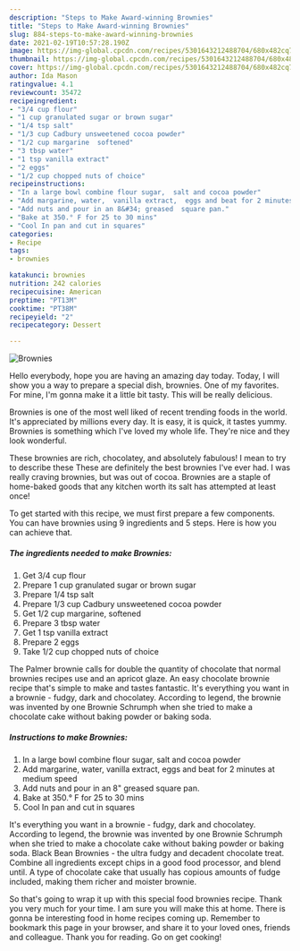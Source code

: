 ```yaml
---
description: "Steps to Make Award-winning Brownies"
title: "Steps to Make Award-winning Brownies"
slug: 884-steps-to-make-award-winning-brownies
date: 2021-02-19T10:57:28.190Z
image: https://img-global.cpcdn.com/recipes/5301643212488704/680x482cq70/brownies-recipe-main-photo.jpg
thumbnail: https://img-global.cpcdn.com/recipes/5301643212488704/680x482cq70/brownies-recipe-main-photo.jpg
cover: https://img-global.cpcdn.com/recipes/5301643212488704/680x482cq70/brownies-recipe-main-photo.jpg
author: Ida Mason
ratingvalue: 4.1
reviewcount: 35472
recipeingredient:
- "3/4 cup flour"
- "1 cup granulated sugar or brown sugar"
- "1/4 tsp salt"
- "1/3 cup Cadbury unsweetened cocoa powder"
- "1/2 cup margarine  softened"
- "3 tbsp water"
- "1 tsp vanilla extract"
- "2 eggs"
- "1/2 cup chopped nuts of choice"
recipeinstructions:
- "In a large bowl combine flour sugar,  salt and cocoa powder"
- "Add margarine, water,  vanilla extract,  eggs and beat for 2 minutes at medium speed"
- "Add nuts and pour in an 8&#34; greased  square pan."
- "Bake at 350.° F for 25 to 30 mins"
- "Cool In pan and cut in squares"
categories:
- Recipe
tags:
- brownies

katakunci: brownies 
nutrition: 242 calories
recipecuisine: American
preptime: "PT13M"
cooktime: "PT38M"
recipeyield: "2"
recipecategory: Dessert

---
```



![Brownies](https://img-global.cpcdn.com/recipes/5301643212488704/680x482cq70/brownies-recipe-main-photo.jpg)

Hello everybody, hope you are having an amazing day today. Today, I will show you a way to prepare a special dish, brownies. One of my favorites. For mine, I'm gonna make it a little bit tasty. This will be really delicious.

Brownies is one of the most well liked of recent trending foods in the world. It's appreciated by millions every day. It is easy, it is quick, it tastes yummy. Brownies is something which I've loved my whole life. They're nice and they look wonderful.

These brownies are rich, chocolatey, and absolutely fabulous! I mean to try to describe these These are definitely the best brownies I&#39;ve ever had. I was really craving brownies, but was out of cocoa. Brownies are a staple of home-baked goods that any kitchen worth its salt has attempted at least once!


To get started with this recipe, we must first prepare a few components. You can have brownies using 9 ingredients and 5 steps. Here is how you can achieve that.

<!--inarticleads1-->

##### The ingredients needed to make Brownies:

1. Get 3/4 cup flour
1. Prepare 1 cup granulated sugar or brown sugar
1. Prepare 1/4 tsp salt
1. Prepare 1/3 cup Cadbury unsweetened cocoa powder
1. Get 1/2 cup margarine,  softened
1. Prepare 3 tbsp water
1. Get 1 tsp vanilla extract
1. Prepare 2 eggs
1. Take 1/2 cup chopped nuts of choice


The Palmer brownie calls for double the quantity of chocolate that normal brownies recipes use and an apricot glaze. An easy chocolate brownie recipe that&#39;s simple to make and tastes fantastic. It&#39;s everything you want in a brownie - fudgy, dark and chocolatey. According to legend, the brownie was invented by one Brownie Schrumph when she tried to make a chocolate cake without baking powder or baking soda. 

<!--inarticleads2-->

##### Instructions to make Brownies:

1. In a large bowl combine flour sugar,  salt and cocoa powder
1. Add margarine, water,  vanilla extract,  eggs and beat for 2 minutes at medium speed
1. Add nuts and pour in an 8&#34; greased  square pan.
1. Bake at 350.° F for 25 to 30 mins
1. Cool In pan and cut in squares


It&#39;s everything you want in a brownie - fudgy, dark and chocolatey. According to legend, the brownie was invented by one Brownie Schrumph when she tried to make a chocolate cake without baking powder or baking soda. Black Bean Brownies - the ultra fudgy and decadent chocolate treat. Combine all ingredients except chips in a good food processor, and blend until. A type of chocolate cake that usually has copious amounts of fudge included, making them richer and moister brownie. 

So that's going to wrap it up with this special food brownies recipe. Thank you very much for your time. I am sure you will make this at home. There is gonna be interesting food in home recipes coming up. Remember to bookmark this page in your browser, and share it to your loved ones, friends and colleague. Thank you for reading. Go on get cooking!
